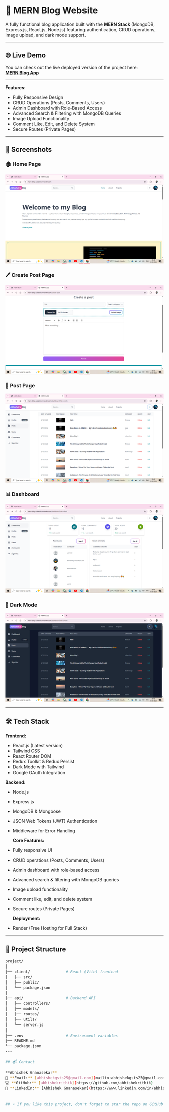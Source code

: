 # 📝 MERN Blog Website

A fully functional blog application built with the **MERN Stack** (MongoDB, Express.js, React.js, Node.js) featuring authentication, CRUD operations, image upload, and dark mode support.

---

## 🌐 Live Demo

You can check out the live deployed version of the project here:  
[**MERN Blog App**](https://mern-blog-saiabhi.onrender.com/)

---

**Features:**

- Fully Responsive Design
- CRUD Operations (Posts, Comments, Users)
- Admin Dashboard with Role-Based Access
- Advanced Search & Filtering with MongoDB Queries
- Image Upload Functionality
- Comment Like, Edit, and Delete System
- Secure Routes (Private Pages)

---

## 📸 Screenshots

### 🏠 Home Page

![Home](./screenshots/home.png)

### 🖊️ Create Post Page

![Create Post](./screenshots/createpost.png)

### 📄 Post Page

![Post Page](./screenshots/postpage.png)

### 📊 Dashboard

![Dashboard](./screenshots/dashboard.png)

### 🌙 Dark Mode

![Dark Mode](./screenshots/darkmode.png)

---

## 🛠️ Tech Stack

**Frontend:**

- React.js (Latest version)
- Tailwind CSS
- React Router DOM
- Redux Toolkit & Redux Persist
- Dark Mode with Tailwind
- Google OAuth Integration

**Backend:**

- Node.js
- Express.js
- MongoDB & Mongoose
- JSON Web Tokens (JWT) Authentication
- Middleware for Error Handling

  **Core Features:**

- Fully responsive UI
- CRUD operations (Posts, Comments, Users)
- Admin dashboard with role-based access
- Advanced search & filtering with MongoDB queries
- Image upload functionality
- Comment like, edit, and delete system
- Secure routes (Private Pages)

  **Deployment:**

- Render (Free Hosting for Full Stack)

---

## 📂 Project Structure

```bash
project/
│
├── client/                # React (Vite) frontend
│   ├── src/
│   ├── public/
│   └── package.json
│
├── api/                   # Backend API
│   ├── controllers/
│   ├── models/
│   ├── routes/
│   ├── utils/
│   └── server.js
│
├── .env                   # Environment variables
├── README.md
└── package.json
---

## 📬 Contact

**Abhishek Gnanasekar**
📧 **Email:** [abhishekgsts25@gmail.com](mailto:abhishekgsts25@gmail.com)
💻 **GitHub:** [abhishekrithik](https://github.com/abhishekrithik)
💼 **LinkedIn:** [Abhishek Gnanasekar](https://www.linkedin.com/in/abhishek-gnanasekar-888622211/)


## ⭐ If you like this project, don't forget to star the repo on GitHub!
```
